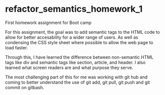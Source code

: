 # refactor_semantics_homework_1
First homework assignment for Boot camp

For this assignment, the goal was to add semantic tags to the HTML code to allow for better accesability for a wider range of users. 
As well as condensing the CSS style sheet where possible to allow the web page to load faster.

Through this, I have learned the difference between non-semantic HTML tags like div and semantic tags like section, article, and header.
I also learned what screen readers are and what purpose they serve.

The most challenging part of this for me was working with git hub and coming to better understand the use of git add, git pull, git push and git commit on gitbash.
  
